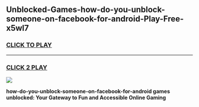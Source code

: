 
## Unblocked-Games-how-do-you-unblock-someone-on-facebook-for-android-Play-Free-x5wl7
<h3>
<a href="https://premium76.site?title=how-do-you-unblock-someone-on-facebook-for-android&ref=18A1">CLICK TO PLAY</a></h3>
<hr>

<h3>
<a href="https://premium76.site?title=how-do-you-unblock-someone-on-facebook-for-android&ref=18A1">CLICK 2 PLAY</a>
  
</h3>

<a href="https://premium76.site?title=how-do-you-unblock-someone-on-facebook-for-android&ref=18A1"><img src="https://clearcache.store/games.png"></a>


**how-do-you-unblock-someone-on-facebook-for-android games unblocked: Your Gateway to Fun and Accessible Online Gaming**
